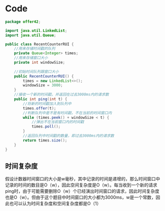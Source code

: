 # Code
``` java
package offer42;

import java.util.LinkedList;
import java.util.Queue;

public class RecentCounterRUI {
	//用来存储时间戳的队列
	private Queue<Integer> times;
	//用来存储窗口大小
	private int windowSize;
	
	//初始时间队列跟窗口大小
	public RecentCounterRUI() {
		times = new LinkedList<>();
		windowSize = 3000;
	}
	//接收一个新的时间戳，并返回在过去3000ms内的请求数
	public int ping(int t) {
		//将新的时间戳加入到队列中
		times.offer(t);
		//判断队列中是不是有时间戳，不在当前的时间窗口内
		while (times.peek() + windowSize < t) {
			//弹出不在当前窗口内的时间戳
			times.poll();
		}
		//返回队列中时间戳的数量，即过去3000ms内的请求数
		return times.size();
	}
}
```
## 时间复杂度
假设计数器时间窗口的大小是w毫秒，其中记录的时间是递增的，那么时间窗口中记录的时间的数目是O（w），因此空间复杂度是O（w）。每当收到一个新的请求ping时，由于可能需要删除O（w）个已经演出时间窗口的请求，因此时间复杂度也是O（w）。但由于这个题目中时间窗口的大小都为3000ms，w是一个常数，因此也可以认为时间复杂度和空间复杂度都是O（1）

